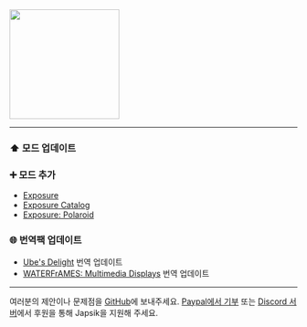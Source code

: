 <img src="https://static.japsik.com/assets/images/Chosik-Logo-cat_chap.png" width="192" height="192" />

***

### ⬆️ 모드 업데이트

### ➕ 모드 추가
- [Exposure](https://modrinth.com/mod/exposure)
- [Exposure Catalog](https://modrinth.com/mod/exposure-catalog)
- [Exposure: Polaroid](https://modrinth.com/mod/exposure-polaroid)

### 🌐 번역팩 업데이트
- [Ube's Delight](https://modrinth.com/mod/ubes-delight) 번역 업데이트
- [WATERFrAMES: Multimedia Displays](https://modrinth.com/mod/waterframes) 번역 업데이트

***

여러분의 제안이나 문제점을 [GitHub](https://github.com/Japsik-Server/Chosik-Client/issues/new)에 보내주세요. [Paypal에서 기부](https://paypal.me/thecats1105) 또는 [Discord 서버](https://discord.japsik.com)에서 후원을 통해 Japsik을 지원해 주세요.
